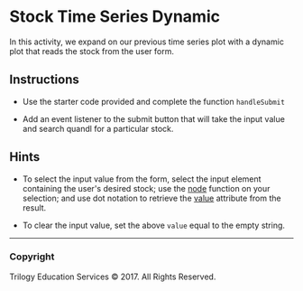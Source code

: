 # Stock Time Series Dynamic

In this activity, we expand on our previous time series plot with a dynamic plot that reads the stock from the user form.

## Instructions

* Use the starter code provided and complete the function `handleSubmit`

* Add an event listener to the submit button that will take the input value and search quandl for a particular stock.

## Hints

* To select the input value from the form, select the input element containing the user's desired stock; use the [node](https://github.com/d3/d3-selection#selection_node) function on your selection; and use dot notation to retrieve the [value](https://developer.mozilla.org/en-US/docs/Web/HTML/Attributes) attribute from the result.

* To clear the input value, set the above `value` equal to the empty string.

- - -

### Copyright

Trilogy Education Services © 2017. All Rights Reserved.
